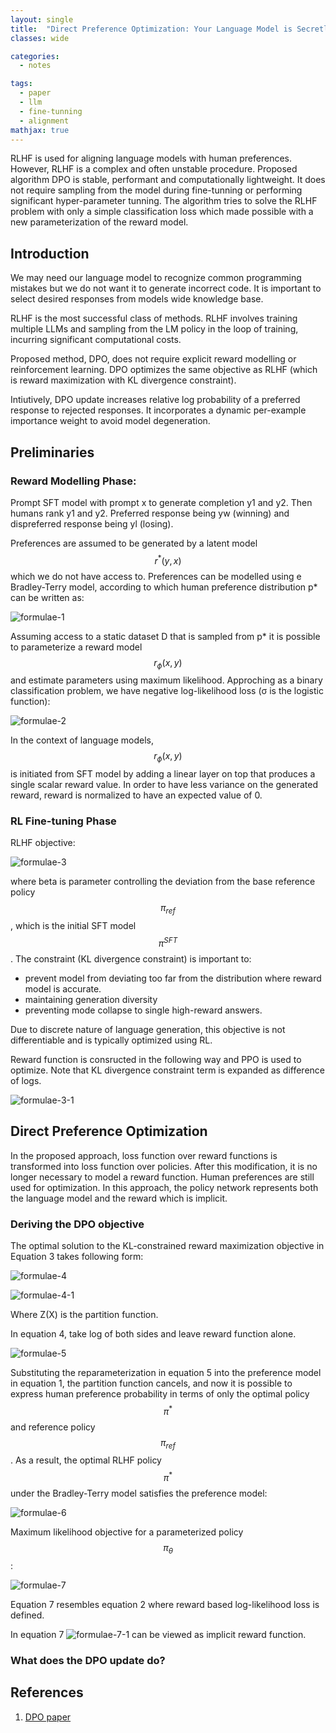 ```yaml
---
layout: single
title:  "Direct Preference Optimization: Your Language Model is Secretly a Reward Mode"
classes: wide

categories:
  - notes

tags:
  - paper
  - llm
  - fine-tunning
  - alignment
mathjax: true
---
```

RLHF is used for aligning language models with human preferences. However, RLHF is a complex and often unstable procedure. 
Proposed algorithm DPO is stable, performant and computationally lightweight. It does not require sampling from the model during fine-tunning or performing significant hyper-parameter tunning.
The algorithm tries to solve the RLHF problem with only a simple classification loss which made possible with a new parameterization of the reward model. 

## Introduction

We may need our language model to recognize common programming mistakes but we do not want it to generate incorrect code. 
It is important to select desired responses from models wide knowledge base.

RLHF is the most successful class of methods. RLHF involves training multiple LLMs and sampling from the LM policy in the loop of training, incurring significant computational costs.

Proposed method, DPO, does not require explicit reward modelling or reinforcement learning. DPO optimizes the same objective as RLHF (which is reward maximization with KL divergence constraint).

Intiutively, DPO update increases relative log probability of a preferred response to rejected responses. It incorporates a dynamic per-example importance weight to avoid model degeneration.

## Preliminaries

### Reward Modelling Phase:

Prompt SFT model with prompt x to generate completion y1 and y2. Then humans rank y1 and y2. Preferred response being yw (winning) and dispreferred response being yl (losing).

Preferences are assumed to be generated by a latent model $$r^*(y, x)$$ which we do not have access to. Preferences can be modelled using e Bradley-Terry model, according to which human preference distribution p* can be written as:

![formulae-1]({{site.baseurl}}/assets/images/dpo-formulae-1.png)

Assuming access to a static dataset D that is sampled from p* it is possible to parameterize a reward model $$r_\phi(x,y)$$ and estimate parameters using maximum likelihood.
Approching as a binary classification problem, we have negative log-likelihood loss (σ is the logistic function):

![formulae-2]({{site.baseurl}}/assets/images/dpo-formulae-2.png)

In the context of language models, $$r_\phi(x,y)$$ is initiated from SFT model by adding a linear layer on top that produces a single scalar reward value. In order to have less variance on the generated reward, reward is normalized to have an expected value of 0.

### RL Fine-tuning Phase
RLHF objective:

![formulae-3]({{site.baseurl}}/assets/images/dpo-formulae-3.png)

where beta is parameter controlling the deviation from the base reference policy $$\pi_{ref}$$, which is the initial SFT model $$\pi^{SFT}$$. 
The constraint (KL divergence constraint) is important to:
- prevent model from deviating too far from the distribution where reward model is accurate. 
- maintaining generation diversity
- preventing mode collapse to single high-reward answers.

Due to discrete nature of language generation, this objective is not differentiable and is typically optimized using RL. 

Reward function is consructed in the following way and PPO is used to optimize. Note that KL divergence constraint term is expanded as difference of logs.

![formulae-3-1]({{site.baseurl}}/assets/images/dpo-formulae-3-1.png)

## Direct Preference Optimization

In the proposed approach, loss function over reward functions is transformed into loss function over policies. After this modification, it is no longer necessary to model a reward function. 
Human preferences are still used for optimization. In this approach, the policy network represents both the language model and the reward which is implicit. 

### Deriving the DPO objective

The optimal solution to the KL-constrained reward maximization objective in Equation 3 takes following form:

![formulae-4]({{site.baseurl}}/assets/images/dpo-formulae-4.png)

![formulae-4-1]({{site.baseurl}}/assets/images/dpo-formulae-4-1.png)

Where Z(X) is the partition function. 

In equation 4, take log of both sides and leave reward function alone.

![formulae-5]({{site.baseurl}}/assets/images/dpo-formulae-5.png)

Substituting the reparameterization in equation 5 into the preference model in equation 1, the partition function cancels, and now it is possible to express human preference probability in terms of only the optimal policy $$\pi^*$$ and reference policy $$\pi_{ref}$$. As a result, the optimal RLHF policy $$\pi^*$$ under the Bradley-Terry model satisfies the preference model:

![formulae-6]({{site.baseurl}}/assets/images/dpo-formulae-6.png)

Maximum likelihood objective for a parameterized policy $$\pi_\theta$$:

![formulae-7]({{site.baseurl}}/assets/images/dpo-formulae-7.png)

Equation 7 resembles equation 2 where reward based log-likelihood loss is defined. 

In equation 7 ![formulae-7-1]({{site.baseurl}}/assets/images/dpo-formulae-7-1.png) can be viewed as implicit reward function. 



### What does the DPO update do?




## References
1. [DPO paper](https://arxiv.org/pdf/2305.18290.pdf)
